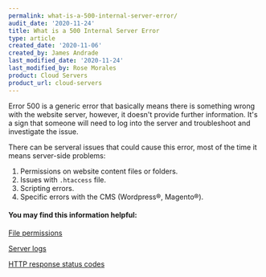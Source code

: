 ```yaml
---
permalink: what-is-a-500-internal-server-error/
audit_date: '2020-11-24'
title: What is a 500 Internal Server Error
type: article
created_date: '2020-11-06'
created_by: James Andrade
last_modified_date: '2020-11-24'
last_modified_by: Rose Morales
product: Cloud Servers
product_url: cloud-servers
---
```


Error 500 is a generic error that basically means there is something wrong with
the website server, however, it doesn't provide further information. It's a sign that someone will
need to log into the server and troubleshoot and investigate the issue.

There can be serveral issues that could cause this error, most of the time it
means server-side problems:

1. Permissions on website content files or folders.
2. Issues with `.htaccess` file.
3. Scripting errors.
4. Specific errors with the CMS (Wordpress&reg;, Magento&reg;).

#### You may find this information helpful:

[File permissions](/support/how-to/linux-file-permission-concepts/)

[Server logs](/support/how-to/using-server-logs/)

[HTTP response status codes](/support/how-to/http-response-status-codes/)
